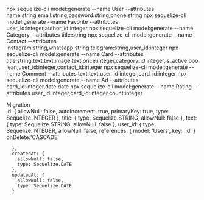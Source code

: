 npx sequelize-cli model:generate --name User --attributes name:string,email:string,password:string,phone:string
npx sequelize-cli model:generate --name Favorite --attributes user_id:integer,author_id:integer
npx sequelize-cli model:generate --name Category --attributes title:string
npx sequelize-cli model:generate --name Contact --attributes instagram:string,whatsapp:string,telegram:string,user_id:integer
npx sequelize-cli model:generate --name Card --attributes title:string,text:text,image:text,price:integer,category_id:integer,is_active:boolean,user_id:integer,contact_id:integer
npx sequelize-cli model:generate --name Comment --attributes text:text,user_id:integer,card_id:integer
npx sequelize-cli model:generate --name Ad --attributes card_id:integer,date:date
npx sequelize-cli model:generate --name Rating --attributes user_id:integer,card_id:integer,count:integer

<!-- 

Model
id(hasOne)Ad(card_id)
id(hasOne)Contact(card_id)

    this.belongsToMany(User, {
        through: 'Rating', foreignKey: 'card_id'
    });
    this.hasMany(Comment, {
        foreignKey: 'card_id'
    });
    this.hasOne(Contact, {
        foreignKey: 'card_id'
    });
     this.hasOne(Ad, {
        foreignKey: 'card_id'
    });
-->

 Migration  
 id: {
        allowNull: false,
        autoIncrement: true,
        primaryKey: true,
        type: Sequelize.INTEGER
      },
      title: {
        type: Sequelize.STRING,
        allowNull: false
      },
      text: {
        type: Sequelize.STRING,
        allowNull: false
      },
      user_id: {
        type: Sequelize.INTEGER,
        allowNull: false,
        references: {
          model: 'Users',
          key: 'id'
        }
onDelete:'CASCADE'

      },
      createdAt: {
        allowNull: false,
        type: Sequelize.DATE
      },
      updatedAt: {
        allowNull: false,
        type: Sequelize.DATE
      }

